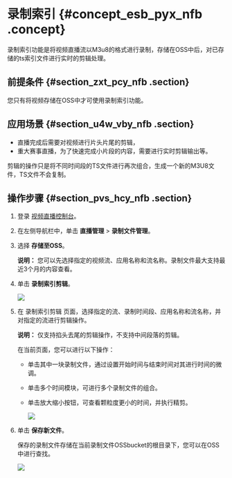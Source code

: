 # 录制索引 {#concept_esb_pyx_nfb .concept}

录制索引功能是将视频直播流以M3u8的格式进行录制，存储在OSS中后，对已存储的ts索引文件进行实时的剪辑处理。

## 前提条件 {#section_zxt_pcy_nfb .section}

您只有将视频存储在OSS中才可使用录制索引功能。

## 应用场景 {#section_u4w_vby_nfb .section}

-   直播完成后需要对视频进行片头片尾的剪辑，
-   重大赛事直播，为了快速完成小片段的内容，需要进行实时剪辑输出等。

剪辑的操作只是将不同时间段的TS文件进行再次组合，生成一个新的M3U8文件，TS文件不会复制。

## 操作步骤 {#section_pvs_hcy_nfb .section}

1.  登录 [视频直播控制台](https://live.console.aliyun.com/?spm=5176.2020520001.aliyun_sidebar.78.34184bd3kRHMmd#/overview)。
2.  在左侧导航栏中，单击 **直播管理** \> **录制文件管理**。
3.  选择 **存储至OSS**。

    **说明：** 您可以先选择指定的视频流、应用名称和流名称。录制文件最大支持最近3个月的内容查看。

4.  单击 **录制索引剪辑**。

    ![](http://static-aliyun-doc.oss-cn-hangzhou.aliyuncs.com/assets/img/24055/154052153513991_zh-CN.png)

5.  在 录制索引剪辑 页面，选择指定的流、录制时间段、应用名称和流名称，并对指定的流进行剪辑操作。

    **说明：** 仅支持掐头去尾的剪辑操作，不支持中间段落的剪辑。

    在当前页面，您可以进行以下操作：

    -   单击其中一块录制文件，通过设置开始时间与结束时间对其进行时间的微调。
    -   单击多个时间模块，可进行多个录制文件的组合。
    -   单击放大缩小按钮，可查看颗粒度更小的时间，并执行精剪。

        ![](http://static-aliyun-doc.oss-cn-hangzhou.aliyuncs.com/assets/img/24055/154052153513996_zh-CN.png)

6.  单击 **保存新文件**。

    保存的录制文件存储在当前录制文件OSSbucket的根目录下，您可以在OSS中进行查找。

    ![](http://static-aliyun-doc.oss-cn-hangzhou.aliyuncs.com/assets/img/24055/154052153514001_zh-CN.png)


